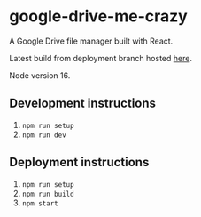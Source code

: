 # google-drive-me-crazy
A Google Drive file manager built with React. <br/>

Latest build from deployment branch hosted [here](https://googledrivemecrazy.deepsharma.me).

Node version 16.

## Development instructions
1. `npm run setup`
2. `npm run dev`

## Deployment instructions
1. `npm run setup`
2. `npm run build`
3. `npm start`
